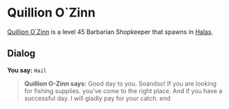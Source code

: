 # Quillion O\`Zinn



[Quillion O\`Zinn](/npc/29074) is a level 45 Barbarian Shopkeeper that spawns in [Halas](/zone/29).



## Dialog

**You say:** `Hail`



>**Quillion O-Zinn says:** Good day to you. Soandso! If you are looking for fishing supplies. you've come to the right place. And if you have a successful day. I will gladly pay for your catch.
end






